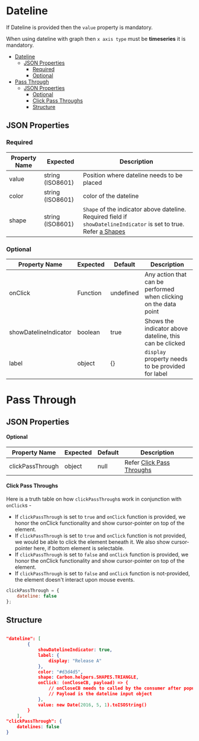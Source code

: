 # Dateline

If Dateline is provided then the `value` property is mandatory.

When using dateline with graph then `x axis type` must be **timeseries** it is mandatory.

-   [Dateline](#dateline)
    -   [JSON Properties](#json-properties)
        -   [Required](#required)
        -   [Optional](#optional)
-   [Pass Through](#pass-through)
    -   [JSON Properties](#json-properties-1)
        -   [Optional](#optional-1)
        -   [Click Pass Throughs](#click-pass-throughs)
        -   [Structure](#structure)

## JSON Properties

### Required

| Property Name | Expected         | Description                                                                                                                              |
| ------------- | ---------------- | ---------------------------------------------------------------------------------------------------------------------------------------- |
| value         | string (ISO8601) | Position where dateline needs to be placed                                                                                               |
| color         | string (ISO8601) | color of the dateline                                                                                                                    |
| shape         | string (ISO8601) | `Shape` of the indicator above dateline. Required field if `showDatelineIndicator` is set to true. Refer [a Shapes](../README.md#Shapes) |

### Optional

| Property Name         | Expected | Default   | Description                                                      |
| --------------------- | -------- | --------- | ---------------------------------------------------------------- |
| onClick               | Function | undefined | Any action that can be performed when clicking on the data point |
| showDatelineIndicator | boolean  | true      | Shows the indicator above dateline, this can be clicked          |
| label                 | object   | {}        | `display` property needs to be provided for label                |

# Pass Through

## JSON Properties

#### Optional

| Property Name    | Expected | Default | Description                                       |
| ---------------- | -------- | ------- | ------------------------------------------------- |
| clickPassThrough | object   | null    | Refer [Click Pass Throughs](#click-Pass-Throughs) |

#### Click Pass Throughs

Here is a truth table on how `clickPassThrough`s work in conjunction with `onClick`s -

-   If `clickPassThrough` is set to `true` and `onClick` function is provided, we honor the onClick functionality and show cursor-pointer on top of the element.
-   If `clickPassThrough` is set to `true` and `onClick` function is not provided, we would be able to click the element beneath it. We also show cursor-pointer here, if bottom element is selectable.
-   If `clickPassThrough` is set to `false` and `onClick` function is provided, we honor the onClick functionality and show cursor-pointer on top of the element.
-   If `clickPassThrough` is set to `false` and `onClick` function is not-provided, the element doesn't interact upon mouse events.

```javascript
clickPassThrough = {
    dateline: false
};
```

## Structure

```json

"dateline": [
        {
            showDatelineIndicator: true,
            label: {
                display: "Release A"
            },
            color: "#d3d4d5",
            shape: Carbon.helpers.SHAPES.TRIANGLE,
            onClick: (onCloseCB, payload) => {
                // onCloseCB needs to called by the consumer after popup is closed;
                // Payload is the dateline input object
            },
            value: new Date(2016, 5, 1).toISOString()
        }
    ],
"clickPassThrough": {
    datelines: false
}
```
